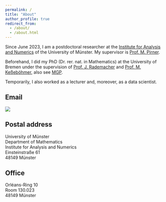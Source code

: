 ```yaml
---
permalink: /
title: "About"
author_profile: true
redirect_from: 
  - /about/
  - /about.html
---
```

Since June 2023, I am a postdoctoral researcher at the [Institute for Analysis and Numerics](https://www.uni-muenster.de/AMM/en/index.shtml) of the University of Münster. My supervisor is [Prof. M. Pirner](https://www.uni-muenster.de/AMM/en/Pirner/index.shtml).

Beforehand, I did my PhD (Dr. rer. nat. in Mathematics) at the University of Bremen under the supervision of [Prof. J. Rademacher](https://www.math.uni-hamburg.de/en/forschung/bereiche/am/ang-dynamische-systeme/personen/rademacher-jens.html) and [Prof. M. Keßeböhmer](https://www.uni-bremen.de/dynsys/members/prof-dr-marc-kesseboehmer), also see [MGP](https://www.genealogy.math.ndsu.nodak.edu/id.php?id=277103).

Temporarily, I also worked as a lecturer and, moreover, as a data scientist.

<h2>Email</h2>
<img src='https://MailPNG.de?string=dennis.ulbrich(X)uni-muenster.de&size=10'>
<h2>Postal address</h2>
University of Münster<br>
Department of Mathematics<br>
Institute for Analysis and Numerics<br>
Einsteinstraße 61<br>
48149 Münster

<h2>Office</h2>
Orléans-Ring 10<br>
Room 130.023<br>
48149 Münster


 

